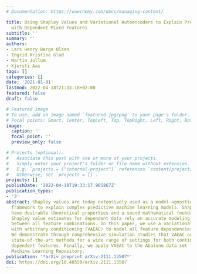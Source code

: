 ```yaml
---
# Documentation: https://wowchemy.com/docs/managing-content/

title: Using Shapley Values and Variational Autoencoders to Explain Predictive Models
  with Dependent Mixed Features
subtitle: ''
summary: ''
authors:
- Lars Henry Berge Olsen
- Ingrid Kristine Glad
- Martin Jullum
- Kjersti Aas
tags: []
categories: []
date: '2021-01-01'
lastmod: 2022-04-18T21:33:18+02:00
featured: false
draft: false

# Featured image
# To use, add an image named `featured.jpg/png` to your page's folder.
# Focal points: Smart, Center, TopLeft, Top, TopRight, Left, Right, BottomLeft, Bottom, BottomRight.
image:
  caption: ''
  focal_point: ''
  preview_only: false

# Projects (optional).
#   Associate this post with one or more of your projects.
#   Simply enter your project's folder or file name without extension.
#   E.g. `projects = ["internal-project"]` references `content/project/deep-learning/index.md`.
#   Otherwise, set `projects = []`.
projects: []
publishDate: '2022-04-18T19:33:17.905867Z'
publication_types:
- '3'
abstract: Shapley values are today extensively used as a model-agnostic explanation
  framework to explain complex predictive machine learning models. Shapley values
  have desirable theoretical properties and a sound mathematical foundation. Precise
  Shapley value estimates for dependent data rely on accurate modeling of the dependencies
  between all feature combinations. In this paper, we use a variational autoencoder
  with arbitrary conditioning (VAEAC) to model all feature dependencies simultaneously.
  We demonstrate through comprehensive simulation studies that VAEAC outperforms the
  state-of-the-art methods for a wide range of settings for both continuous and mixed
  dependent features. Finally, we apply VAEAC to the Abalone data set from the UCI
  Machine Learning Repository.
publication: '*arXiv preprint arXiv:2111.13507*'
doi: https://doi.org/10.48550/arXiv.2111.13507
---
```

